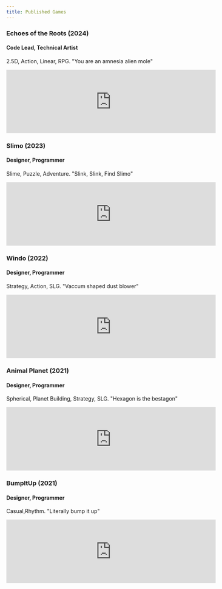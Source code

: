 ```yaml
---
title: Published Games
---
```


### Echoes of the Roots (2024)
#### Code Lead, Technical Artist
2.5D, Action, Linear, RPG. "You are an amnesia alien mole"

<iframe frameborder="0" src="https://itch.io/embed/2489961" width="552" height="167"><a href="https://secondrealmstudio.itch.io/eotr">Echoes of the Roots by Second Realm Studio, Charlotte Crosland</a></iframe>

### Slimo (2023)
#### Designer, Programmer
Slime, Puzzle, Adventure. "Slink, Slink, Find Slimo"

<iframe frameborder="0" src="https://itch.io/embed/2090641" width="552" height="167"><a href="https://sky-haihai.itch.io/slimo">Slimo by sky-haihai, Charlotte Crosland</a></iframe>

### Windo (2022)
#### Designer, Programmer
Strategy, Action, SLG. "Vaccum shaped dust blower"

<iframe frameborder="0" src="https://itch.io/embed/1530968" width="552" height="167"><a href="https://sky-haihai.itch.io/windo">Windo by sky-haihai, Charlotte Crosland</a></iframe>

### Animal Planet (2021)
#### Designer, Programmer
Spherical, Planet Building, Strategy, SLG. "Hexagon is the bestagon"

<iframe frameborder="0" src="https://itch.io/embed/1193783" width="552" height="167"><a href="https://yifengs.itch.io/animalplanet">AnimalPlanet by yifengs, sky-haihai</a></iframe>

### BumpItUp (2021)
#### Designer, Programmer
Casual,Rhythm. "Literally bump it up"

<iframe frameborder="0" src="https://itch.io/embed/1031976" width="552" height="167"><a href="https://sky-haihai.itch.io/bumpitup">BumpItUp by sky-haihai, yifengs</a></iframe>